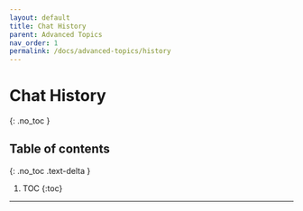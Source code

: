 ```yaml
---
layout: default
title: Chat History
parent: Advanced Topics
nav_order: 1
permalink: /docs/advanced-topics/history
---
```


# Chat History
{: .no_toc }

## Table of contents
{: .no_toc .text-delta }

1. TOC
{:toc}

---